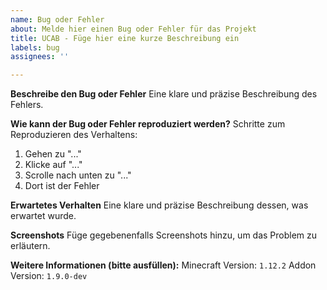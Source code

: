 ```yaml
---
name: Bug oder Fehler
about: Melde hier einen Bug oder Fehler für das Projekt
title: UCAB - Füge hier eine kurze Beschreibung ein
labels: bug
assignees: ''

---
```


**Beschreibe den Bug oder Fehler**
Eine klare und präzise Beschreibung des Fehlers.

**Wie kann der Bug oder Fehler reproduziert werden?**
Schritte zum Reproduzieren des Verhaltens:
1. Gehen zu "..."
2. Klicke auf "..."
3. Scrolle nach unten zu "..."
4. Dort ist der Fehler

**Erwartetes Verhalten**
Eine klare und präzise Beschreibung dessen, was erwartet wurde.

**Screenshots**
Füge gegebenenfalls Screenshots hinzu, um das Problem zu erläutern.

**Weitere Informationen (bitte ausfüllen):**
Minecraft Version: `1.12.2`
Addon Version: `1.9.0-dev`
